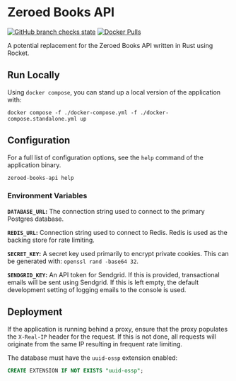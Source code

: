 # Zeroed Books API

[![GitHub branch checks state](https://img.shields.io/github/checks-status/Zeroed-Books/zeroed-books-api/main)](https://github.com/Zeroed-Books/zeroed-books-api/actions)
[![Docker Pulls](https://img.shields.io/docker/pulls/zeroedbooks/api)](https://hub.docker.com/r/zeroedbooks/api)

A potential replacement for the Zeroed Books API written in Rust using Rocket.

## Run Locally

Using `docker compose`, you can stand up a local version of the application
with:

```console
docker compose -f ./docker-compose.yml -f ./docker-compose.standalone.yml up
```

## Configuration

For a full list of configuration options, see the `help` command of the
application binary.

```bash
zeroed-books-api help
```

### Environment Variables

**`DATABASE_URL`:** The connection string used to connect to the primary
Postgres database.

**`REDIS_URL`:** Connection string used to connect to Redis. Redis is
used as the backing store for rate limiting.

**`SECRET_KEY`:** A secret key used primarily to encrypt private cookies. This
can be generated with: `openssl rand -base64 32`.

**`SENDGRID_KEY`:** An API token for Sendgrid. If this is provided,
transactional emails will be sent using Sendgrid. If this is left empty, the
default development setting of logging emails to the console is used.

## Deployment

If the application is running behind a proxy, ensure that the proxy populates
the `X-Real-IP` header for the request. If this is not done, all requests will
originate from the same IP resulting in frequent rate limiting.

The database must have the `uuid-ossp` extension enabled:

```sql
CREATE EXTENSION IF NOT EXISTS "uuid-ossp";
```
